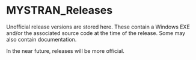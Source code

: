 # MYSTRAN_Releases

Unofficial release versions are stored here. These contain a Windows EXE and/or the associated source code at the time of the release. Some may also contain documentation.

In the near future, releases will be more official.
